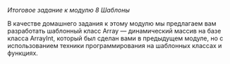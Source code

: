 *Итоговое задание к модулю 8 Шаблоны*

В качестве домашнего задания к этому модулю мы предлагаем вам разработать шаблонный класс Array — динамический массив на базе класса ArrayInt, который был сделан вами в предыдущем модуле, но с использованием техники программирования на шаблонных классах и функциях.
